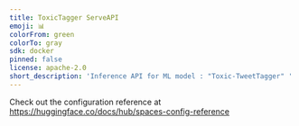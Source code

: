 ```yaml
---
title: ToxicTagger ServeAPI
emoji: 📊
colorFrom: green
colorTo: gray
sdk: docker
pinned: false
license: apache-2.0
short_description: 'Inference API for ML model : "Toxic-TweetTagger" '
---
```


Check out the configuration reference at https://huggingface.co/docs/hub/spaces-config-reference

